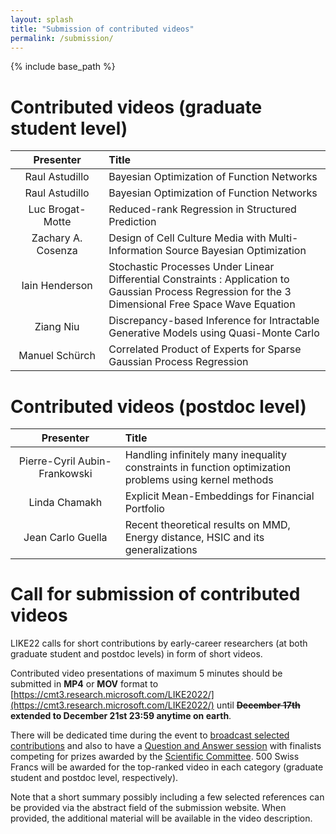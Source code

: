 ```yaml
---
layout: splash
title: "Submission of contributed videos"
permalink: /submission/
---
```


{% include base_path %}

# Contributed videos (graduate student level)

| &nbsp;&nbsp;&nbsp;&nbsp;&nbsp;&nbsp;Presenter&nbsp;&nbsp;&nbsp;&nbsp;&nbsp;&nbsp; | Title |  
|:-------------:|:-------------------|  
| Raul Astudillo| Bayesian Optimization of Function Networks |  
| Raul Astudillo| Bayesian Optimization of Function Networks |  
| Luc Brogat-Motte | Reduced-rank Regression in Structured Prediction |  
| Zachary A. Cosenza | Design of Cell Culture Media with Multi-Information Source Bayesian Optimization |  
| Iain Henderson | Stochastic Processes Under Linear Differential Constraints : Application to Gaussian Process Regression for the 3 Dimensional Free Space Wave Equation |  
| Ziang Niu | Discrepancy-based Inference for Intractable Generative Models using Quasi-Monte Carlo |  
| Manuel Schürch | Correlated Product of Experts for Sparse Gaussian Process Regression | 
# Contributed videos (postdoc level)
| &nbsp;&nbsp;&nbsp;&nbsp;&nbsp;&nbsp;Presenter&nbsp;&nbsp;&nbsp;&nbsp;&nbsp;&nbsp; | Title |  
|:-------------:|:-------------------|  
| Pierre-Cyril Aubin-Frankowski | Handling infinitely many inequality constraints in function optimization problems using kernel methods |  
| Linda Chamakh | Explicit Mean-Embeddings for Financial Portfolio | 
| Jean Carlo Guella | Recent theoretical results on MMD, Energy distance, HSIC and its generalizations |  

# Call for submission of contributed videos

LIKE22 calls for short contributions by early-career researchers (at both graduate student and postdoc levels) in form of short videos.

Contributed video presentations of maximum 5 minutes should be submitted in **MP4** or **MOV** format to [https://cmt3.research.microsoft.com/LIKE2022/](https://cmt3.research.microsoft.com/LIKE2022/) until **~~December 17th~~ extended to December 21st 23:59 anytime on earth**.  

There will be dedicated time during the event to [broadcast selected contributions](/program/#tuesday-11th-january-2022) and also to have a [Question and Answer session](/program/#thursday-13th-january-2022) with finalists competing for prizes awarded by the [Scientific Committee](/committees/#scientific-committee-in-progress). 500 Swiss Francs will be awarded for the top-ranked video in each category (graduate student and postdoc level, respectively).

Note that a short summary possibly including a few selected references can be provided via the abstract field of the submission website. When provided, the additional material will be available in the video description. 
